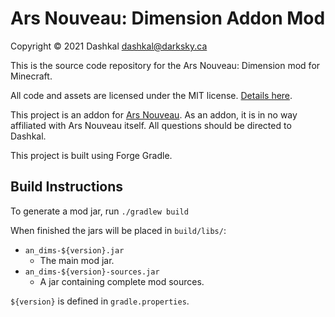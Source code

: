 # Ars Nouveau: Dimension Addon Mod
Copyright © 2021 Dashkal <dashkal@darksky.ca>

This is the source code repository for the Ars Nouveau: Dimension mod for Minecraft.

All code and assets are licensed under the MIT license.  [Details here](/LICENSE.txt).

This project is an addon for [Ars Nouveau](https://github.com/baileyholl/Ars-Nouveau).
As an addon, it is in no way affiliated with Ars Nouveau itself.  All questions should be directed to Dashkal.

This project is built using Forge Gradle.

## Build Instructions
To generate a mod jar, run `./gradlew build`

When finished the jars will be placed in `build/libs/`:
* `an_dims-${version}.jar`
  * The main mod jar.
* `an_dims-${version}-sources.jar`
  * A jar containing complete mod sources.

`${version}` is defined in `gradle.properties`.
